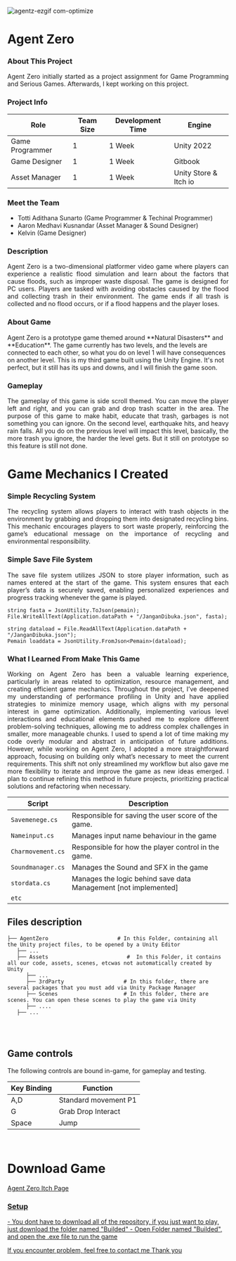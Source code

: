 
![agentz-ezgif com-optimize](https://github.com/user-attachments/assets/9eb540c8-e98e-4135-9487-2343bc409622)
<h1>Agent Zero</h1>

<h3>About This Project</h3>
<p align="justify">Agent Zero initially started as a project assignment for Game Programming and Serious Games. Afterwards, I kept working on this project.</p>

<h3>Project Info</h3>

| **Role** | **Team Size** | **Development Time** | **Engine** |
|----------|---------------|---------------------|------------|
| Game Programmer | 1 | 1 Week | Unity 2022 |
| Game Designer | 1 | 1 Week | Gitbook |
| Asset Manager | 1 | 1 Week | Unity Store & Itch io |

<h3>Meet the Team</h3>

- Totti Adithana Sunarto (Game Programmer & Techinal Programmer)
- Aaron Medhavi Kusnandar (Asset Manager & Sound Designer)
- Kelvin (Game Designer)

<h3>Description</h3>
<p align="justify">Agent Zero is a two-dimensional platformer video game where players can experience a realistic flood simulation and learn about the factors that cause floods, such as improper waste disposal. The game is designed for PC users. Players are tasked with avoiding obstacles caused by the flood and collecting trash in their environment. The game ends if all trash is collected and no flood occurs, or if a flood happens and the player loses.</p>

<h3>About Game</h3>
Agent Zero is a prototype game themed around **Natural Disasters** and **Education**. The game currently has two levels, and the levels are connected to each other, so what you do on level 1 will have consequences on another level. This is my third game built using the Unity Engine. It's not perfect, but it still has its ups and downs, and I will finish the game soon.

<h3>Gameplay</h3>
<p align="justify">The gameplay of this game is side scroll themed. You can move the player left and right, and you can grab and drop trash scatter in the area.
The purpose of this game to make habit, educate that trash, garbages is not something you can ignore. On the second level, earthquake hits, and heavy rain falls.
All you do on the previous level will impact this level, basically, the more trash you ignore, the harder the level gets. But it still on prototype so this feature is still not done.</p>

# Game Mechanics I Created
<h3>Simple Recycling System</h3>
<p align="justify">The recycling system allows players to interact with trash objects in the environment by grabbing and dropping them into designated recycling bins. This mechanic encourages players to sort waste properly, reinforcing the game’s educational message on the importance of recycling and environmental responsibility.</p>

<h3>Simple Save File System</h3>
<p align="justify">The save file system utilizes JSON to store player information, such as names entered at the start of the game. This system ensures that each player’s data is securely saved, enabling personalized experiences and progress tracking whenever the game is played.</p>

```
string fasta = JsonUtility.ToJson(pemain);
File.WriteAllText(Application.dataPath + "/JanganDibuka.json", fasta);

string dataload = File.ReadAllText(Application.dataPath + "/JanganDibuka.json");
Pemain loaddata = JsonUtility.FromJson<Pemain>(dataload);
```

<h3>What I Learned From Make This Game</h3>
<p align="justify">Working on Agent Zero has been a valuable learning experience, particularly in areas related to optimization, resource management, and creating efficient game mechanics. Throughout the project, I’ve deepened my understanding of performance profiling in Unity and have applied strategies to minimize memory usage, which aligns with my personal interest in game optimization. Additionally, implementing various level interactions and educational elements pushed me to explore different problem-solving techniques, allowing me to address complex challenges in smaller, more manageable chunks. I used to spend a lot of time making my code overly modular and abstract in anticipation of future additions. However, while working on Agent Zero, I adopted a more straightforward approach, focusing on building only what’s necessary to meet the current requirements. This shift not only streamlined my workflow but also gave me more flexibility to iterate and improve the game as new ideas emerged. I plan to continue refining this method in future projects, prioritizing practical solutions and refactoring when necessary.</p>

|  Script       | Description                                                  |
| ------------------- | ------------------------------------------------------------ |
| `Savemenege.cs` | Responsible for saving the user score of the game. |
| `Nameinput.cs`  | Manages input name behaviour in the game |
| `Charmovement.cs`  | Responsible for how the player control in the game. |
| `Soundmanager.cs`  | Manages the Sound and SFX in the game |
| `stordata.cs`  | Manages the logic behind save data Management [not implemented] |
| `etc`  |

## Files description

```
├── AgentZero                      # In this Folder, containing all the Unity project files, to be opened by a Unity Editor
   ├── ...
   ├── Assets                         #  In this Folder, it contains all our code, assets, scenes, etcwas not automatically created by Unity
      ├── ...
      ├── 3rdParty                   # In this folder, there are several packages that you must add via Unity Package Manager
      ├── Scenes                     # In this folder, there are scenes. You can open these scenes to play the game via Unity
      ├── ....
   ├── ...
      
```
<br>

## Game controls

The following controls are bound in-game, for gameplay and testing.

| Key Binding       | Function          |
| ----------------- | ----------------- |
| A,D           | Standard movement P1|
| G           | Grab Drop Interact |
| Space           | Jump |

<br>

# Download Game
<p width="500px" align="left"><a href="https://tottadits.itch.io/agent-zero">Agent Zero Itch Page</p>

<h3>Setup</h3>
- You dont have to download all of the repository, if you just want to play, just download the folder named "Builded"
- Open Folder named "Builded", and open the .exe file to run the game

If you encounter problem, feel free to contact me
Thank you
